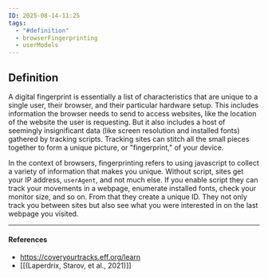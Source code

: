 ```yaml
---
ID: 2025-08-14-11:25
tags:
  - "#definition"
  - browserFingerprinting
  - userModels
---
```

## Definition

A digital fingerprint is essentially a list of characteristics that are unique to a single user, their browser, and their particular hardware setup. This includes information the browser needs to send to access websites, like the location of the website the user is requesting. But it also includes a host of seemingly insignificant data (like screen resolution and installed fonts) gathered by tracking scripts. Tracking sites can stitch all the small pieces together to form a unique picture, or "fingerprint," of your device.

In the context of browsers, fingerprinting refers to using javascript to collect a variety of information that makes you unique. Without script, sites get your IP address, `userAgent`, and not much else. If you enable script they can track your movements in a webpage, enumerate installed fonts, check your monitor size, and so on. From that they create a unique ID. They not only track you between sites but also see what you were interested in on the last webpage you visited.

---
#### References
- https://coveryourtracks.eff.org/learn
- [[(Laperdrix, Starov, et al., 2021)]]
